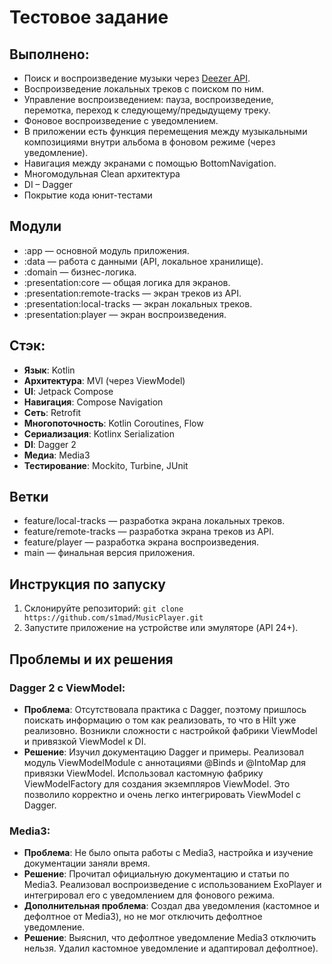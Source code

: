 # Тестовое задание


## Выполнено:
- Поиск и воспроизведение музыки через [Deezer API](https://developers.deezer.com/api).
- Воспроизведение локальных треков с поиском по ним.
- Управление воспроизведением: пауза, воспроизведение, перемотка, переход к следующему/предыдущему треку.
- Фоновое воспроизведение с уведомлением.
- В приложении есть функция перемещения между музыкальными композициями внутри альбома в фоновом режиме (через уведомление).
- Навигация между экранами с помощью BottomNavigation.
- Многомодульная Clean архитектура
- DI – Dagger
- Покрытие кода юнит-тестами


## Модули
- :app — основной модуль приложения.
- :data — работа с данными (API, локальное хранилище).
- :domain — бизнес-логика.
- :presentation:core — общая логика для экранов.
- :presentation:remote-tracks — экран треков из API.
- :presentation:local-tracks — экран локальных треков.
- :presentation:player — экран воспроизведения.


## Стэк:
- **Язык**: Kotlin
- **Архитектура**: MVI (через ViewModel)
- **UI**: Jetpack Compose
- **Навигация**: Compose Navigation
- **Сеть**: Retrofit
- **Многопоточность**: Kotlin Coroutines, Flow
- **Сериализация**: Kotlinx Serialization
- **DI**: Dagger 2
- **Медиа**: Media3
- **Тестирование**: Mockito, Turbine, JUnit


## Ветки
- feature/local-tracks — разработка экрана локальных треков.
- feature/remote-tracks — разработка экрана треков из API.
- feature/player — разработка экрана воспроизведения.
- main — финальная версия приложения.


## Инструкция по запуску
1. Склонируйте репозиторий: `git clone https://github.com/s1mad/MusicPlayer.git`
2. Запустите приложение на устройстве или эмуляторе (API 24+).


## Проблемы и их решения


### Dagger 2 с ViewModel:
- **Проблема**: Отсутствовала практика с Dagger, поэтому пришлось поискать информацию о том как реализовать, то что в Hilt уже реализовно. Возникли сложности с настройкой фабрики ViewModel и привязкой ViewModel к DI.
- **Решение**: Изучил документацию Dagger и примеры. Реализовал модуль ViewModelModule с аннотациями @Binds и @IntoMap для привязки ViewModel. Использовал кастомную фабрику ViewModelFactory для создания экземпляров ViewModel. Это позволило корректно и очень легко интегрировать ViewModel с Dagger.


### Media3:
- **Проблема**: Не было опыта работы с Media3, настройка и изучение документации заняли время.
- **Решение**: Прочитал официальную документацию и статьи по Media3. Реализовал воспроизведение с использованием ExoPlayer и интегрировал его с уведомлением для фонового режима.
- **Дополнительная проблема**: Создал два уведомления (кастомное и дефолтное от Media3), но не мог отключить дефолтное уведомление.
- **Решение**: Выяснил, что дефолтное уведомление Media3 отключить нельзя. Удалил кастомное уведомление и адаптировал дефолтное).
